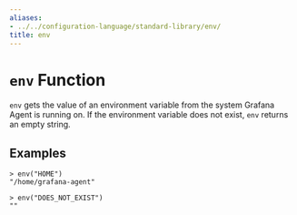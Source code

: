 ```yaml
---
aliases:
- ../../configuration-language/standard-library/env/
title: env
---
```


# `env` Function

`env` gets the value of an environment variable from the system Grafana Agent
is running on. If the environment variable does not exist, `env` returns an
empty string.

## Examples

```
> env("HOME")
"/home/grafana-agent"

> env("DOES_NOT_EXIST")
""
```
